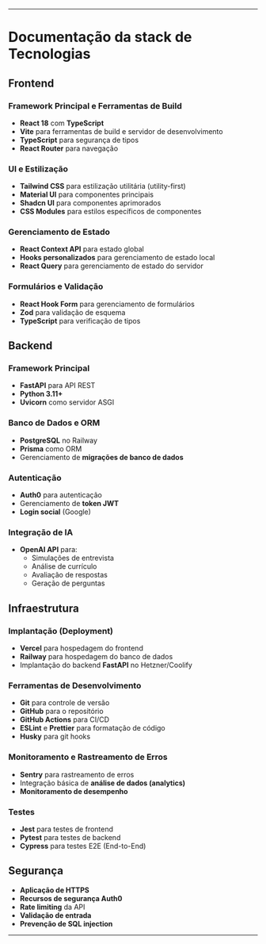 
---

# Documentação da stack de Tecnologias

## Frontend

### Framework Principal e Ferramentas de Build
* **React 18** com **TypeScript**
* **Vite** para ferramentas de build e servidor de desenvolvimento
* **TypeScript** para segurança de tipos
* **React Router** para navegação

### UI e Estilização
* **Tailwind CSS** para estilização utilitária (utility-first)
* **Material UI** para componentes principais
* **Shadcn UI** para componentes aprimorados
* **CSS Modules** para estilos específicos de componentes

### Gerenciamento de Estado
* **React Context API** para estado global
* **Hooks personalizados** para gerenciamento de estado local
* **React Query** para gerenciamento de estado do servidor

### Formulários e Validação
* **React Hook Form** para gerenciamento de formulários
* **Zod** para validação de esquema
* **TypeScript** para verificação de tipos

## Backend

### Framework Principal
* **FastAPI** para API REST
* **Python 3.11+**
* **Uvicorn** como servidor ASGI

### Banco de Dados e ORM
* **PostgreSQL** no Railway
* **Prisma** como ORM
* Gerenciamento de **migrações de banco de dados**

### Autenticação
* **Auth0** para autenticação
* Gerenciamento de **token JWT**
* **Login social** (Google)

### Integração de IA
* **OpenAI API** para:
    * Simulações de entrevista
    * Análise de currículo
    * Avaliação de respostas
    * Geração de perguntas

## Infraestrutura

### Implantação (Deployment)
* **Vercel** para hospedagem do frontend
* **Railway** para hospedagem do banco de dados
* Implantação do backend **FastAPI** no Hetzner/Coolify

### Ferramentas de Desenvolvimento
* **Git** para controle de versão
* **GitHub** para o repositório
* **GitHub Actions** para CI/CD
* **ESLint** e **Prettier** para formatação de código
* **Husky** para git hooks

### Monitoramento e Rastreamento de Erros
* **Sentry** para rastreamento de erros
* Integração básica de **análise de dados (analytics)**
* **Monitoramento de desempenho**

### Testes
* **Jest** para testes de frontend
* **Pytest** para testes de backend
* **Cypress** para testes E2E (End-to-End)

## Segurança
* **Aplicação de HTTPS**
* **Recursos de segurança Auth0**
* **Rate limiting** da API
* **Validação de entrada**
* **Prevenção de SQL injection**

---

